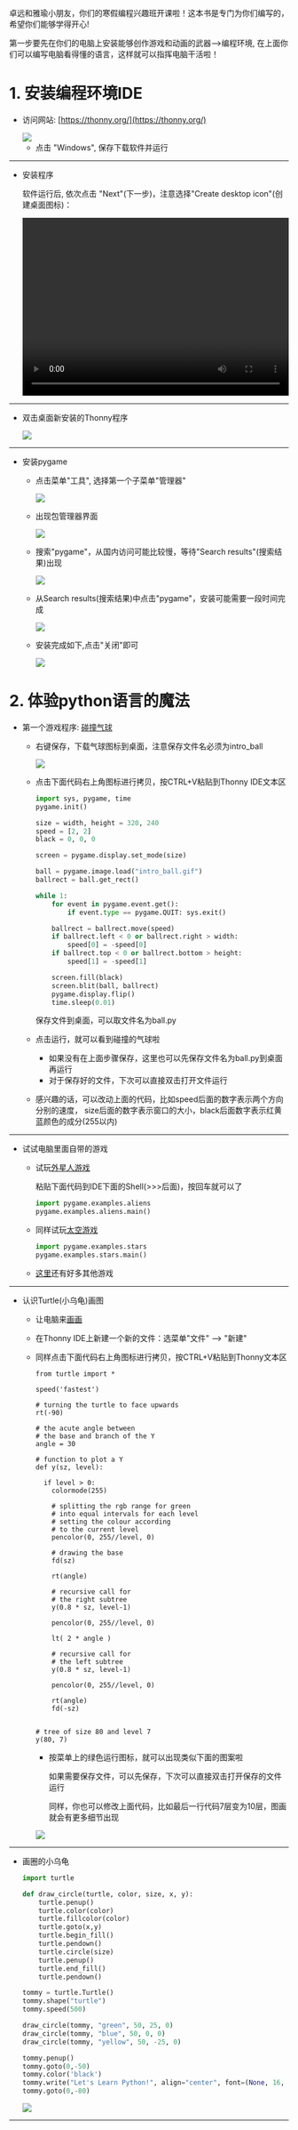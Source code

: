 卓远和雅瑜小朋友，你们的寒假编程兴趣班开课啦！这本书是专门为你们编写的，希望你们能够学得开心!

第一步要先在你们的电脑上安装能够创作游戏和动画的武器-->编程环境, 在上面你们可以编写电脑看得懂的语言，这样就可以指挥电脑干活啦！

# 1. 安装编程环境IDE

- 访问网站: [https://thonny.org/](https://thonny.org/)

  <img src="thonny.jpg">

  - 点击 "Windows", 保存下载软件并运行

---

- 安装程序

  软件运行后, 依次点击 "Next"(下一步)，注意选择"Create desktop icon"(创建桌面图标)：

    <video width="480" height="320" controls="controls"><source src="./install.mp4" type="video/mp4"></video>

---

- 双击桌面新安装的Thonny程序

  <img src="icon.jpg">

---

- 安装pygame
  - 点击菜单"工具", 选择第一个子菜单"管理器"

    <img src="pkg_1.jpg">

  - 出现包管理器界面

    <img src="pkg_2.jpg">

  - 搜索"pygame"，从国内访问可能比较慢，等待"Search results"(搜索结果)出现

    <img src="pkg_3.jpg">

  - 从Search results(搜索结果)中点击"pygame"，安装可能需要一段时间完成

    <img src="pkg_4.jpg">

  - 安装完成如下,点击"关闭"即可

    <img src="pkg_5.jpg">

# 2. 体验python语言的魔法

- 第一个游戏程序: [碰撞气球](https://www.pygame.org/docs/tut/PygameIntro.html)
  - 右键保存，下载气球图标到桌面，注意保存文件名必须为intro_ball

    <img src="intro_ball.gif">

  - 点击下面代码右上角图标进行拷贝，按CTRL+V粘贴到Thonny IDE文本区
    ```python
    import sys, pygame, time
    pygame.init()

    size = width, height = 320, 240
    speed = [2, 2]
    black = 0, 0, 0

    screen = pygame.display.set_mode(size)

    ball = pygame.image.load("intro_ball.gif")
    ballrect = ball.get_rect()

    while 1:
        for event in pygame.event.get():
            if event.type == pygame.QUIT: sys.exit()

        ballrect = ballrect.move(speed)
        if ballrect.left < 0 or ballrect.right > width:
            speed[0] = -speed[0]
        if ballrect.top < 0 or ballrect.bottom > height:
            speed[1] = -speed[1]

        screen.fill(black)
        screen.blit(ball, ballrect)
        pygame.display.flip()
        time.sleep(0.01)
    ```

    保存文件到桌面，可以取文件名为ball.py

  - 点击运行，就可以看到碰撞的气球啦
    - 如果没有在上面步骤保存，这里也可以先保存文件名为ball.py到桌面再运行
    - 对于保存好的文件，下次可以直接双击打开文件运行
  - 感兴趣的话，可以改动上面的代码，比如speed后面的数字表示两个方向分别的速度，
    size后面的数字表示窗口的大小，black后面数字表示红黄蓝颜色的成分(255以内)

---

- 试试电脑里面自带的游戏
  - 试玩[外星人游戏](https://www.pygame.org/docs/ref/examples.html)
  
    粘贴下面代码到IDE下面的Shell(>>>后面)，按回车就可以了

    ```python
    import pygame.examples.aliens
    pygame.examples.aliens.main()
    ```

  - 同样试玩[太空游戏](https://www.pygame.org/docs/ref/examples.html)

    ```python
    import pygame.examples.stars
    pygame.examples.stars.main()
    ```

  - [这里](https://www.pygame.org/docs/ref/examples.html)还有好多其他游戏

---

- 认识Turtle(小乌龟)画图
  - 让电脑来[画画](https://www.geeksforgeeks.org/y-fractal-tree-in-python-using-turtle/) 
  - 在Thonny IDE上新建一个新的文件：选菜单"文件" --> "新建"
  - 同样点击下面代码右上角图标进行拷贝，按CTRL+V粘贴到Thonny文本区

    ```
    from turtle import *

    speed('fastest') 

    # turning the turtle to face upwards 
    rt(-90) 

    # the acute angle between 
    # the base and branch of the Y 
    angle = 30

    # function to plot a Y 
    def y(sz, level): 

      if level > 0: 
        colormode(255) 
        
        # splitting the rgb range for green 
        # into equal intervals for each level 
        # setting the colour according 
        # to the current level 
        pencolor(0, 255//level, 0) 
        
        # drawing the base 
        fd(sz) 

        rt(angle) 

        # recursive call for 
        # the right subtree 
        y(0.8 * sz, level-1) 
        
        pencolor(0, 255//level, 0) 
        
        lt( 2 * angle ) 

        # recursive call for 
        # the left subtree 
        y(0.8 * sz, level-1) 
        
        pencolor(0, 255//level, 0) 
        
        rt(angle) 
        fd(-sz) 
        
        
    # tree of size 80 and level 7 
    y(80, 7) 
    ```

    - 按菜单上的绿色运行图标，就可以出现类似下面的图案啦
      
      如果需要保存文件，可以先保存，下次可以直接双击打开保存的文件运行

      同样，你也可以修改上面代码，比如最后一行代码7层变为10层，图画就会有更多细节出现

    <img src='trees.jpg'>

---

  - 画圈的小乌龟
    ```python
    import turtle

    def draw_circle(turtle, color, size, x, y):
        turtle.penup()
        turtle.color(color)
        turtle.fillcolor(color)
        turtle.goto(x,y)
        turtle.begin_fill()
        turtle.pendown()
        turtle.circle(size)
        turtle.penup()
        turtle.end_fill()
        turtle.pendown()

    tommy = turtle.Turtle()
    tommy.shape("turtle")
    tommy.speed(500)

    draw_circle(tommy, "green", 50, 25, 0)
    draw_circle(tommy, "blue", 50, 0, 0)
    draw_circle(tommy, "yellow", 50, -25, 0)

    tommy.penup()
    tommy.goto(0,-50)
    tommy.color('black')
    tommy.write("Let's Learn Python!", align="center", font=(None, 16, "bold"))
    tommy.goto(0,-80)
    ```

    <img src='draw.jpg'>
---


